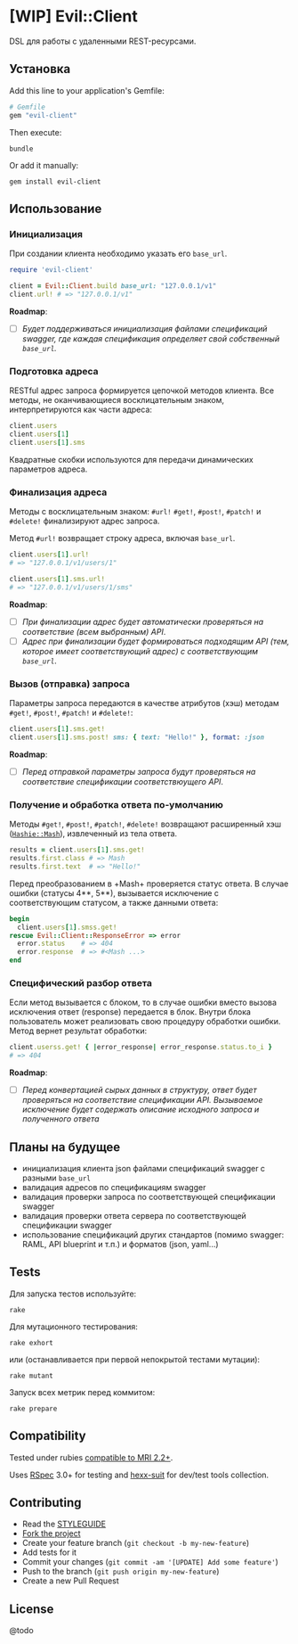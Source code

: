 [WIP] Evil::Client
==================

DSL для работы с удаленными REST-ресурсами.

Установка
---------

Add this line to your application's Gemfile:

```ruby
# Gemfile
gem "evil-client"
```

Then execute:

```
bundle
```

Or add it manually:

```
gem install evil-client
```

Использование
-------------

### Инициализация

При создании клиента необходимо указать его `base_url`.

```ruby
require 'evil-client'

client = Evil::Client.build base_url: "127.0.0.1/v1"
client.url! # => "127.0.0.1/v1"
```

**Roadmap**: 

- [ ] *Будет поддерживаться инициализация файлами спецификаций swagger, где каждая спецификация определяет свой собственный `base_url`.*

### Подготовка адреса

RESTful адрес запроса формируется цепочкой методов клиента. Все методы, не оканчивающиеся восклицательным знаком, интерпретируются как части адреса:

```ruby
client.users
client.users[1]
client.users[1].sms
```

Квадратные скобки используются для передачи динамических параметров адреса.

### Финализация адреса

Методы с восклицательным знаком: `#url!` `#get!`, `#post!`, `#patch!` и `#delete!` финализируют адрес запроса.

Метод `#url!` возвращает строку адреса, включая `base_url`.

```ruby
client.users[1].url!
# => "127.0.0.1/v1/users/1"

client.users[1].sms.url!
# => "127.0.0.1/v1/users/1/sms"
```

**Roadmap**:

- [ ] *При финализации адрес будет автоматически проверяться на соответствие (всем выбранным) API*.
- [ ] *Адрес при финализации будет формироваться подходящим API (тем, которое имеет соответствующий адрес) с соответствующим `base_url`*.

### Вызов (отправка) запроса

Параметры запроса передаются в качестве атрибутов (хэш) методам `#get!`, `#post!`, `#patch!` и `#delete!`:

```ruby
client.users[1].sms.get!
client.users[1].sms.post! sms: { text: "Hello!" }, format: :json
```

**Roadmap**:

- [ ] *Перед отправкой параметры запроса будут проверяться на соответствие спецификации соответствюущего API*.

### Получение и обработка ответа по-умолчанию

Методы `#get!`, `#post!`, `#patch!`, `#delete!` возвращают расширенный хэш ([`Hashie::Mash`][mash]), извлеченный из тела ответа.

```ruby
results = client.users[1].sms.get!
results.first.class # => Mash
results.first.text  # => "Hello!"
```

Перед преобразованием в +Mash+ проверяется статус ответа. В случае ошибки (статусы 4**, 5**), вызывается исключение с соответствующим статусом, а также данными ответа:

```ruby
begin
  client.users[1].smss.get!
rescue Evil::Client::ResponseError => error
  error.status    # => 404
  error.response  # => #<Mash ...>
end
```

### Специфический разбор ответа

Если метод вызывается с блоком, то в случае ошибки вместо вызова исключения ответ (response) передается в блок. Внутри блока пользователь может реализовать свою процедуру обработки ошибки. Метод вернет результат обработки:

```ruby
client.userss.get! { |error_response| error_response.status.to_i }
# => 404
```

**Roadmap**:

- [ ] *Перед конвертацией сырых данных в структуру, ответ будет проверяться на соответствие спецификации API. Вызываемое исключение будет содержать описание исходного запроса и полученного ответа*

Планы на будущее
----------------

* инициализация клиента json файлами спецификаций swagger с разными `base_url`
* валидация адресов по спецификациям swagger
* валидация проверки запроса по соответствующей спецификации swagger
* валидация проверки ответа сервера по соответствующей спецификации swagger 
* использование спецификаций других стандартов (помимо swagger: RAМL, API blueprint и т.п.) и форматов (json, yaml...)

Tests
-----

Для запуска тестов используйте:

```
rake
```

Для мутационного тестирования:

```
rake exhort
```

или (останавливается при первой непокрытой тестами мутации):

```
rake mutant
```

Запуск всех метрик перед коммитом:

```
rake prepare
```

Compatibility
-------------

Tested under rubies [compatible to MRI 2.2+](.travis.yml).

Uses [RSpec][rspec] 3.0+ for testing and [hexx-suit][hexx-suit] for dev/test tools collection.

Contributing
------------

* Read the [STYLEGUIDE](config/metrics/STYLEGUIDE)
* [Fork the project](https://github.com/evilmartians/evil-client)
* Create your feature branch (`git checkout -b my-new-feature`)
* Add tests for it
* Commit your changes (`git commit -am '[UPDATE] Add some feature'`)
* Push to the branch (`git push origin my-new-feature`)
* Create a new Pull Request

License
-------

@todo

[mash]: https://github.com/intridea/hashie#mash
[rspec]: http://rspec.org
[hexx-suit]: https://github.com/nepalez/hexx-suit
[swagger]: http://swagger.io
